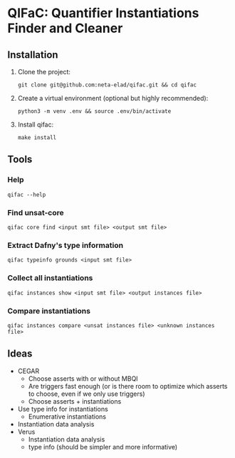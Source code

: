 # QIFaC: Quantifier Instantiations Finder and Cleaner

## Installation
1. Clone the project:
    ```shell
    git clone git@github.com:neta-elad/qifac.git && cd qifac
    ```
2. Create a virtual environment (optional but highly recommended):
    ```shell
   python3 -m venv .env && source .env/bin/activate
    ```
3. Install qifac:
    ```shell
   make install
    ```

## Tools
### Help
```shell
qifac --help
```
### Find unsat-core
```shell
qifac core find <input smt file> <output smt file>
```

### Extract Dafny's type information
```shell
qifac typeinfo grounds <input smt file>
```

### Collect all instantiations
```shell
qifac instances show <input smt file> <output instances file>
```

### Compare instantiations
```shell
qifac instances compare <unsat instances file> <unknown instances file>
```

## Ideas
- CEGAR
  - Choose asserts with or without MBQI
  - Are triggers fast enough 
  (or is there room to optimize which asserts to choose, 
  even if we only use triggers)
  - Choose asserts + instantiations
- Use type info for instantiations
  - Enumerative instantiations
- Instantiation data analysis
- Verus
  - Instantiation data analysis
  - type info (should be simpler and more informative)